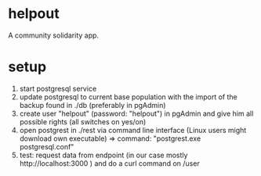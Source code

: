 # helpout

A community solidarity app.

# setup
1. start postgresql service
2. update postgresql to current base population with the import of the backup found in ./db (preferably in pgAdmin)
3. create user "helpout" (password: "helpout") in pgAdmin and give him all possible rights (all switches on yes/on)
4. open postgrest in ./rest via command line interface (Linux users might download own executable)
	=> command: "postgrest.exe postgresql.conf"
5. test: request data from endpoint (in our case mostly http://localhost:3000 ) and do a curl command on /user  